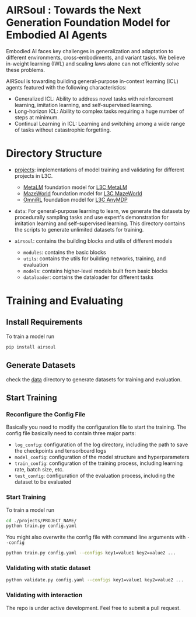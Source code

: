 # AIRSoul : Towards the Next Generation Foundation Model for Embodied AI Agents
Embodied AI faces key challenges in generalization and adaptation to different environments, cross-embodiments, and variant tasks. We believe in-weight learning (IWL) and scaling laws alone can not efficiently solve these problems. 

AIRSoul is towarding building general-purpose in-context learning (ICL) agents featured with the following characteristics:
- Generalized ICL: Ability to address novel tasks with reinforcement learning, imitation learning, and self-supervised learning.
- Long-horizon ICL: Ability to complex tasks requiring a huge number of steps at minimum.
- Continual Learning in ICL: Learning and switching among a wide range of tasks without catastrophic forgetting.

# Directory Structure
- [projects](./projects): implementations of model training and validating for different projects in L3C.
    - [MetaLM](./projects/MetaLM) foundation model for [L3C MetaLM](https://github.com/FutureAGI/L3C/tree/main/l3c/metalang)
    - [MazeWorld](./projects/MazeWorld) foundation model for [L3C MazeWorld](https://github.com/FutureAGI/L3C/tree/main/l3c/mazeworld)
    - [OmniRL](./projects/OmniRL) foundation model for [L3C AnyMDP](https://github.com/FutureAGI/L3C/tree/main/l3c/anymdp)

- `data`: For general-purpose learning to learn, we generate the datasets by procedurally sampling tasks and use expert's demonstration for imitation learning and self-supervised learning. This directory contains the scripts to generate unlimited datasets for training.

- `airsoul`: contains the building blocks and utils of different models
    - `modules`: contains the basic blocks
    - `utils`: contains the utils for building networks, training, and evaluation
    - `models`: contains higher-level models built from basic blocks
    - `dataloader`: contains the dataloader for different tasks

# Training and Evaluating

## Install Requirements
To train a model run
```bash
pip install airsoul
```

## Generate Datasets

check the [data](./data) directory to generate datasets for training and evaluation.

## Start Training

### Reconfigure the Config File

Basically you need to modify the configuration file to start the training. The config file basically need to contain three major parts:
- `log_config`: configuration of the log directory, including the path to save the checkpoints and tensorboard logs
- `model_config`: configuration of the model structure and hyperparameters
- `train_config`: configuration of the training process, including learning rate, batch size, etc.
- `test_config`: configuration of the evaluation process, including the dataset to be evaluated

### Start Training

To train a model run
```bash
cd ./projects/PROJECT_NAME/
python train.py config.yaml
```

You might also overwrite the config file with command line arguments with ```--config```
```bash
python train.py config.yaml --configs key1=value1 key2=value2 ...
```

### Validating with static dataset
```bash
python validate.py config.yaml --configs key1=value1 key2=value2 ...
```

### Validating with interaction
The repo is under active development.
Feel free to submit a pull request.